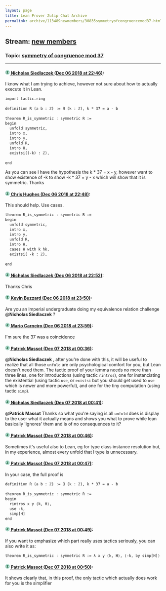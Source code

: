 ```yaml
---
layout: page
title: Lean Prover Zulip Chat Archive 
permalink: archive/113489newmembers/30835symmetryofcongruencemod37.html
---
```


## Stream: [new members](index.html)
### Topic: [symmetry of congruence mod 37](30835symmetryofcongruencemod37.html)

---

#### [![Click to go to Zulip](../../assets/img/zulip2.png) Nicholas Siedlaczek (Dec 06 2018 at 22:46)](https://leanprover.zulipchat.com/#narrow/stream/113489-new%20members/topic/symmetry%20of%20congruence%20mod%2037/near/151046285):
I know what I am trying to achieve, however not sure about how to actually execute it in Lean.

```lean
import tactic.ring

definition R (a b : ℤ) := ∃ (k : ℤ), k * 37 = a - b

theorem R_is_symmetric : symmetric R :=
begin
  unfold symmetric,
  intro x,
  intro y,
  unfold R,
  intro H,
  existsi((-k) : ℤ),

end
```
As you can see I have the hypothesis the k * 37 = x - y, however want to show existence of -k to show -k * 37 = y - x which will show that it is symmetric.
Thanks

#### [![Click to go to Zulip](../../assets/img/zulip2.png) Chris Hughes (Dec 06 2018 at 22:48)](https://leanprover.zulipchat.com/#narrow/stream/113489-new%20members/topic/symmetry%20of%20congruence%20mod%2037/near/151046398):
This should help. Use cases.
```lean
theorem R_is_symmetric : symmetric R :=
begin
  unfold symmetric,
  intro x,
  intro y,
  unfold R,
  intro H,
  cases H with k hk,
  existsi( -k : ℤ),

end
```

#### [![Click to go to Zulip](../../assets/img/zulip2.png) Nicholas Siedlaczek (Dec 06 2018 at 22:52)](https://leanprover.zulipchat.com/#narrow/stream/113489-new%20members/topic/symmetry%20of%20congruence%20mod%2037/near/151046671):
Thanks Chris

#### [![Click to go to Zulip](../../assets/img/zulip2.png) Kevin Buzzard (Dec 06 2018 at 23:50)](https://leanprover.zulipchat.com/#narrow/stream/113489-new%20members/topic/symmetry%20of%20congruence%20mod%2037/near/151050131):
Are you an Imperial undergraduate doing my equivalence relation challenge @**Nicholas Siedlaczek** ?

#### [![Click to go to Zulip](../../assets/img/zulip2.png) Mario Carneiro (Dec 06 2018 at 23:59)](https://leanprover.zulipchat.com/#narrow/stream/113489-new%20members/topic/symmetry%20of%20congruence%20mod%2037/near/151050456):
I'm sure the 37 was a coincidence

#### [![Click to go to Zulip](../../assets/img/zulip2.png) Patrick Massot (Dec 07 2018 at 00:36)](https://leanprover.zulipchat.com/#narrow/stream/113489-new%20members/topic/symmetry%20of%20congruence%20mod%2037/near/151052405):
@**Nicholas Siedlaczek** , after you're done with this, it will be useful to realize that all those `unfold` are only psychological comfort for you, but Lean doesn't need them. The tactic proof of your lemma needs no more than three lines, one for introductions (using tactic `rintros`), one for instanciating the existential (using tactic `use`, or `existsi` but you should get used to `use` which is newer and more powerful), and one for the tiny computation (using tactic `simp`).

#### [![Click to go to Zulip](../../assets/img/zulip2.png) Nicholas Siedlaczek (Dec 07 2018 at 00:41)](https://leanprover.zulipchat.com/#narrow/stream/113489-new%20members/topic/symmetry%20of%20congruence%20mod%2037/near/151052641):
@**Patrick Massot** Thanks so what you're saying is all ```unfold``` does is display to the user what it actually means and shows you what to prove while lean basically 'ignores' them and is of no consequences to it?

#### [![Click to go to Zulip](../../assets/img/zulip2.png) Patrick Massot (Dec 07 2018 at 00:46)](https://leanprover.zulipchat.com/#narrow/stream/113489-new%20members/topic/symmetry%20of%20congruence%20mod%2037/near/151052874):
Sometimes it's useful also to Lean, eg for type class instance resolution but, in my experience, almost every unfold that I type is unnecessary.

#### [![Click to go to Zulip](../../assets/img/zulip2.png) Patrick Massot (Dec 07 2018 at 00:47)](https://leanprover.zulipchat.com/#narrow/stream/113489-new%20members/topic/symmetry%20of%20congruence%20mod%2037/near/151052898):
In your case, the full proof is
```lean
definition R (a b : ℤ) := ∃ (k : ℤ), k * 37 = a - b

theorem R_is_symmetric : symmetric R :=
begin
  rintros x y ⟨k, H⟩,
  use -k,
  simp[H]
end
```

#### [![Click to go to Zulip](../../assets/img/zulip2.png) Patrick Massot (Dec 07 2018 at 00:49)](https://leanprover.zulipchat.com/#narrow/stream/113489-new%20members/topic/symmetry%20of%20congruence%20mod%2037/near/151053009):
If you want to emphasize which part really uses tactics seriously, you can also write it as:
```lean
theorem R_is_symmetric : symmetric R := λ x y ⟨k, H⟩, ⟨-k, by simp[H]⟩
```

#### [![Click to go to Zulip](../../assets/img/zulip2.png) Patrick Massot (Dec 07 2018 at 00:50)](https://leanprover.zulipchat.com/#narrow/stream/113489-new%20members/topic/symmetry%20of%20congruence%20mod%2037/near/151053075):
It shows clearly that, in this proof, the only tactic which actually does work for you is the simplifier

